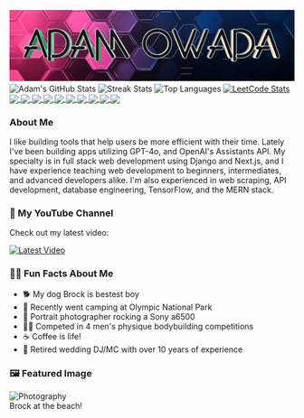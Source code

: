 ![Banner image](assets/banner.png)
<span>
  <img height=200 align="center" src="https://github-readme-stats-pi-six-31.vercel.app/api?username=adamowada&show_icons=true&theme=radical&card_width=320" alt="Adam's GitHub Stats"/>
</span>
<span>
  <img height=200 align="center" src="https://github-readme-streak-stats.herokuapp.com/?user=adamowada&theme=radical&card_width=384" alt="Streak Stats"/>
</span>
<span>
  <img height=283 align="center" src="https://github-readme-stats-pi-six-31.vercel.app/api/top-langs/?username=adamowada&layout=donut&theme=radical&size_weight=0.5&count_weight=0.5&card_width=321" alt="Top Languages"/>
</span>
<a href="https://leetcode.com/u/adamowada/">
  <img height=283 align="center" src="https://colorful-leetcode-stats.vercel.app/api/replace-colors?username=adamowada&bg-0=141321&text-0=D83B7D&text-1=A9FEF7&bg-2=E4E2E2&bg-1=d7fffb&color-0=563D7C&color-1=7dd83b&color-2=d8b53b&color-3=431C36" alt="LeetCode Stats"/>
</a>
<a href="https://github.com/codefellows/seattle-code-python-401n8">
  <img align="center" src="https://github-readme-stats-pi-six-31.vercel.app/api/pin/?username=codefellows&repo=seattle-code-python-401n8&theme=radical&card_width=520" />
</a>
<a href="https://github.com/adamowada/prompt-engineering-patterns">
  <img align="center" src="https://github-readme-stats-pi-six-31.vercel.app/api/pin/?username=adamowada&repo=prompt-engineering-patterns&theme=radical" />
</a>
<a href="https://github.com/adamowada/slides-to-reveal">
  <img align="center" src="https://github-readme-stats-pi-six-31.vercel.app/api/pin/?username=adamowada&repo=slides-to-reveal&theme=radical" />
</a>
<a href="https://github.com/adamowada/personal-website">
  <img align="center" src="https://github-readme-stats-pi-six-31.vercel.app/api/pin/?username=adamowada&repo=personal-website&theme=radical" />
</a>
<a href="https://github.com/adamowada/pevals">
  <img align="center" src="https://github-readme-stats-pi-six-31.vercel.app/api/pin/?username=adamowada&repo=evals&theme=radical" />
</a>
<a href="https://github.com/adamowada/colorful-leetcode-stats">
  <img align="center" src="https://github-readme-stats-pi-six-31.vercel.app/api/pin/?username=adamowada&repo=colorful-leetcode-stats&theme=radical" />
</a>
<a href="https://github.com/adamowada/dump-to-text">
  <img align="center" src="https://github-readme-stats-pi-six-31.vercel.app/api/pin/?username=adamowada&repo=dump-to-text&theme=radical" />
</a>
<a href="https://github.com/adamowada/auto-acp">
  <img align="center" src="https://github-readme-stats-pi-six-31.vercel.app/api/pin/?username=adamowada&repo=auto-acp&theme=radical" />
</a>
<a href="https://github.com/adamowada/cba-chatbot-demo">
  <img align="center" src="https://github-readme-stats-pi-six-31.vercel.app/api/pin/?username=adamowada&repo=cba-chatbot-demo&theme=radical" />
</a>
<a href="https://github.com/adamowada/tflite-test">
  <img align="center" src="https://github-readme-stats-pi-six-31.vercel.app/api/pin/?username=adamowada&repo=tflite-test&theme=radical" />
</a>

### About Me

I like building tools that help users be more efficient with their time. Lately I've been building apps utilizing GPT-4o, and OpenAI's Assistants API. My specialty is in full stack web development using Django and Next.js, and I have experience teaching web development to beginners, intermediates, and advanced developers alike. I'm also experienced in web scraping, API development, database engineering, TensorFlow, and the MERN stack.

### 🎥 My YouTube Channel

Check out my latest video:

[![Latest Video](https://img.youtube.com/vi/ej0SY1qOTsU/maxresdefault.jpg)](https://www.youtube.com/watch?v=ej0SY1qOTsU)

### 🧑‍💻 Fun Facts About Me

- 🐕 My dog Brock is bestest boy
- 🌲 Recently went camping at Olympic National Park
- 📸 Portrait photographer rocking a Sony a6500
- 🏋️‍♂️ Competed in 4 men's physique bodybuilding competitions
- ☕ Coffee is life!
- 🎤 Retired wedding DJ/MC with over 10 years of experience

### 🖼️ Featured Image

![Photography](assets/brock.jpg)  
Brock at the beach!
